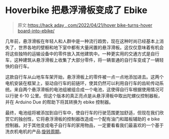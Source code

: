 # Hoverbike 把悬浮滑板变成了 Ebike

> 原文:[https://hack aday . com/2022/04/21/hover bike-turns-hover board-into-ebike/](https://hackaday.com/2022/04/21/hoverbike-turns-hoverboard-into-ebike/)

几年前，悬浮滑板在年轻人和人群中是一种流行趋势，现在这种时尚已经基本上消失了，世界各地的壁橱和地下室中都有大量闲置的悬浮滑板。这仅仅意味着有机会将这些独特的运输设备中的零件放入其他建筑中。一种更实用的交通方式是自行车，这种建筑从悬浮滑板上收集了大部分零件，将一辆普通的自行车变成了一辆轻快的自行车。

这款自行车从山地车车架开始，悬浮滑板上的零件被一点一点地添加进去。这两个电机安装在框架上，驱动自行车的前链环，使其仍然可以利用自行车的齿轮传动系统。来自两个悬浮滑板的电池组被组合成一个电池，这使得自行车根据使用情况可以行驶 6-10 公里。但这个版本的真正亮点是从悬浮滑板中取出陀螺仪控制器板，并在 Arduino Due 的帮助下将其转换为 ebike 控制器。

最终，电池组将被添加到自行车中，使自行车的行驶范围更加舒适，但现在我们欣赏它的独创性，它将悬浮滑板的控制器改造成一个配有油门和踏板辅助的 e bike 控制器。对于其他变成电子自行车的家用物品，一定要看看我们最喜欢的一个基于洗衣机电机的产品:[旋转周期](https://hackaday.com/2020/07/06/the-spin-cycle-washing-machine-motor-converts-10-speed-to-e-bike/)。